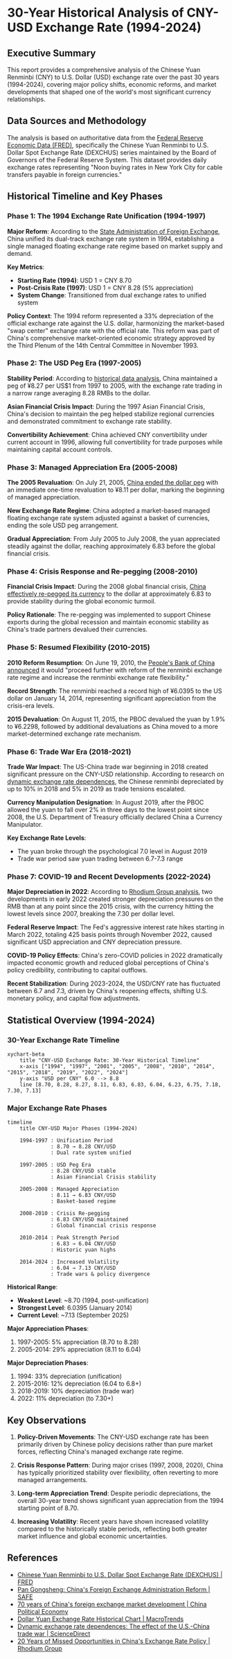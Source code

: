 # 30-Year Historical Analysis of CNY-USD Exchange Rate (1994-2024)

## Executive Summary

This report provides a comprehensive analysis of the Chinese Yuan Renminbi (CNY) to U.S. Dollar (USD) exchange rate over the past 30 years (1994-2024), covering major policy shifts, economic reforms, and market developments that shaped one of the world's most significant currency relationships.

## Data Sources and Methodology

The analysis is based on authoritative data from the [Federal Reserve Economic Data (FRED)](https://fred.stlouisfed.org/series/DEXCHUS), specifically the Chinese Yuan Renminbi to U.S. Dollar Spot Exchange Rate (DEXCHUS) series maintained by the Board of Governors of the Federal Reserve System. This dataset provides daily exchange rates representing "Noon buying rates in New York City for cable transfers payable in foreign currencies."

## Historical Timeline and Key Phases

### Phase 1: The 1994 Exchange Rate Unification (1994-1997)

**Major Reform**: According to the [State Administration of Foreign Exchange](https://www.safe.gov.cn/en/2019/0930/1574.html), China unified its dual-track exchange rate system in 1994, establishing a single managed floating exchange rate regime based on market supply and demand.

**Key Metrics**:
- **Starting Rate (1994)**: USD 1 = CNY 8.70
- **Post-Crisis Rate (1997)**: USD 1 = CNY 8.28 (5% appreciation)
- **System Change**: Transitioned from dual exchange rates to unified system

**Policy Context**: The 1994 reform represented a 33% depreciation of the official exchange rate against the U.S. dollar, harmonizing the market-based "swap center" exchange rate with the official rate. This reform was part of China's comprehensive market-oriented economic strategy approved by the Third Plenum of the 14th Central Committee in November 1993.

### Phase 2: The USD Peg Era (1997-2005)

**Stability Period**: According to [historical data analysis](https://www.macrotrends.net/2575/us-dollar-yuan-exchange-rate-historical-chart), China maintained a peg of ¥8.27 per US$1 from 1997 to 2005, with the exchange rate trading in a narrow range averaging 8.28 RMBs to the dollar.

**Asian Financial Crisis Impact**: During the 1997 Asian Financial Crisis, China's decision to maintain the peg helped stabilize regional currencies and demonstrated commitment to exchange rate stability.

**Convertibility Achievement**: China achieved CNY convertibility under current account in 1996, allowing full convertibility for trade purposes while maintaining capital account controls.

### Phase 3: Managed Appreciation Era (2005-2008)

**The 2005 Revaluation**: On July 21, 2005, [China ended the dollar peg](https://blogs.cfainstitute.org/investor/charts/an-annotated-history-of-the-usdcny-exchange-rate/) with an immediate one-time revaluation to ¥8.11 per dollar, marking the beginning of managed appreciation.

**New Exchange Rate Regime**: China adopted a market-based managed floating exchange rate system adjusted against a basket of currencies, ending the sole USD peg arrangement.

**Gradual Appreciation**: From July 2005 to July 2008, the yuan appreciated steadily against the dollar, reaching approximately 6.83 before the global financial crisis.

### Phase 4: Crisis Response and Re-pegging (2008-2010)

**Financial Crisis Impact**: During the 2008 global financial crisis, [China effectively re-pegged its currency](https://www.macrotrends.net/2575/us-dollar-yuan-exchange-rate-historical-chart) to the dollar at approximately 6.83 to provide stability during the global economic turmoil.

**Policy Rationale**: The re-pegging was implemented to support Chinese exports during the global recession and maintain economic stability as China's trade partners devalued their currencies.

### Phase 5: Resumed Flexibility (2010-2015)

**2010 Reform Resumption**: On June 19, 2010, the [People's Bank of China announced](https://www.macrotrends.net/2575/us-dollar-yuan-exchange-rate-historical-chart) it would "proceed further with reform of the renminbi exchange rate regime and increase the renminbi exchange rate flexibility."

**Record Strength**: The renminbi reached a record high of ¥6.0395 to the US dollar on January 14, 2014, representing significant appreciation from the crisis-era levels.

**2015 Devaluation**: On August 11, 2015, the PBOC devalued the yuan by 1.9% to ¥6.2298, followed by additional devaluations as China moved to a more market-determined exchange rate mechanism.

### Phase 6: Trade War Era (2018-2021)

**Trade War Impact**: The US-China trade war beginning in 2018 created significant pressure on the CNY-USD relationship. According to research on [dynamic exchange rate dependences](https://www.sciencedirect.com/science/article/abs/pii/S1042443120301220), the Chinese renminbi depreciated by up to 10% in 2018 and 5% in 2019 as trade tensions escalated.

**Currency Manipulation Designation**: In August 2019, after the PBOC allowed the yuan to fall over 2% in three days to the lowest point since 2008, the U.S. Department of Treasury officially declared China a Currency Manipulator.

**Key Exchange Rate Levels**:
- The yuan broke through the psychological 7.0 level in August 2019
- Trade war period saw yuan trading between 6.7-7.3 range

### Phase 7: COVID-19 and Recent Developments (2022-2024)

**Major Depreciation in 2022**: According to [Rhodium Group analysis](https://rhg.com/research/20-years-of-missed-opportunities-in-chinas-exchange-rate-policy/), two developments in early 2022 created stronger depreciation pressures on the RMB than at any point since the 2015 crisis, with the currency hitting the lowest levels since 2007, breaking the 7.30 per dollar level.

**Federal Reserve Impact**: The Fed's aggressive interest rate hikes starting in March 2022, totaling 425 basis points through November 2022, caused significant USD appreciation and CNY depreciation pressure.

**COVID-19 Policy Effects**: China's zero-COVID policies in 2022 dramatically impacted economic growth and reduced global perceptions of China's policy credibility, contributing to capital outflows.

**Recent Stabilization**: During 2023-2024, the USD/CNY rate has fluctuated between 6.7 and 7.3, driven by China's reopening effects, shifting U.S. monetary policy, and capital flow adjustments.

## Statistical Overview (1994-2024)

### 30-Year Exchange Rate Timeline

```mermaid
xychart-beta
    title "CNY-USD Exchange Rate: 30-Year Historical Timeline"
    x-axis ["1994", "1997", "2001", "2005", "2008", "2010", "2014", "2015", "2018", "2019", "2022", "2024"]
    y-axis "USD per CNY" 6.0 --> 8.8
    line [8.70, 8.28, 8.27, 8.11, 6.83, 6.83, 6.04, 6.23, 6.75, 7.18, 7.30, 7.13]
```

### Major Exchange Rate Phases

```mermaid
timeline
    title CNY-USD Major Phases (1994-2024)
    
    1994-1997 : Unification Period
              : 8.70 → 8.28 CNY/USD
              : Dual rate system unified
              
    1997-2005 : USD Peg Era  
              : 8.28 CNY/USD stable
              : Asian Financial Crisis stability
              
    2005-2008 : Managed Appreciation
              : 8.11 → 6.83 CNY/USD
              : Basket-based regime
              
    2008-2010 : Crisis Re-pegging
              : 6.83 CNY/USD maintained
              : Global financial crisis response
              
    2010-2014 : Peak Strength Period
              : 6.83 → 6.04 CNY/USD
              : Historic yuan highs
              
    2014-2024 : Increased Volatility
              : 6.04 → 7.13 CNY/USD
              : Trade wars & policy divergence
```

**Historical Range**:
- **Weakest Level**: ~8.70 (1994, post-unification)
- **Strongest Level**: 6.0395 (January 2014)
- **Current Level**: ~7.13 (September 2025)

**Major Appreciation Phases**:
1. 1997-2005: 5% appreciation (8.70 to 8.28)
2. 2005-2014: 29% appreciation (8.11 to 6.04)

**Major Depreciation Phases**:
1. 1994: 33% depreciation (unification)
2. 2015-2016: 12% depreciation (6.04 to 6.8+)
3. 2018-2019: 10% depreciation (trade war)
4. 2022: 11% depreciation (to 7.30+)

## Key Observations

1. **Policy-Driven Movements**: The CNY-USD exchange rate has been primarily driven by Chinese policy decisions rather than pure market forces, reflecting China's managed exchange rate regime.

2. **Crisis Response Pattern**: During major crises (1997, 2008, 2020), China has typically prioritized stability over flexibility, often reverting to more managed arrangements.

3. **Long-term Appreciation Trend**: Despite periodic depreciations, the overall 30-year trend shows significant yuan appreciation from the 1994 starting point of 8.70.

4. **Increasing Volatility**: Recent years have shown increased volatility compared to the historically stable periods, reflecting both greater market influence and global economic uncertainties.

## References

- [Chinese Yuan Renminbi to U.S. Dollar Spot Exchange Rate (DEXCHUS) | FRED](https://fred.stlouisfed.org/series/DEXCHUS)
- [Pan Gongsheng: China's Foreign Exchange Administration Reform | SAFE](https://www.safe.gov.cn/en/2019/0930/1574.html)  
- [70 years of China's foreign exchange market development | China Political Economy](https://www.emerald.com/insight/content/doi/10.1108/cpe-05-2020-0007/full/html)
- [Dollar Yuan Exchange Rate Historical Chart | MacroTrends](https://www.macrotrends.net/2575/us-dollar-yuan-exchange-rate-historical-chart)
- [Dynamic exchange rate dependences: The effect of the U.S.-China trade war | ScienceDirect](https://www.sciencedirect.com/science/article/abs/pii/S1042443120301220)
- [20 Years of Missed Opportunities in China's Exchange Rate Policy | Rhodium Group](https://rhg.com/research/20-years-of-missed-opportunities-in-chinas-exchange-rate-policy/)
